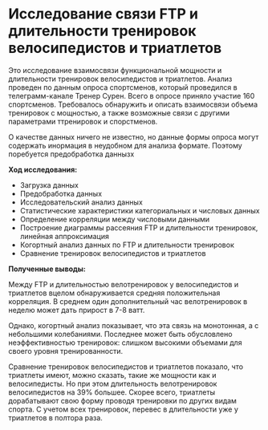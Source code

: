 # Исследование связи FTP и длительности тренировок велосипедистов и триатлетов
Это исследование взаимосвязи функциональной мощности и длительности тренировок велосипедистов и триатлетов. Анализ проведен по данным опроса спортсменов, который проведился в телеграмм-канале Тренер Сурен. Всего в опросе приняло участие 160 спортсменов. Требовалось обнаружить и описать взаимосвязи объема тренировок с мощностью, а также возможные связи с другими параметрами ттренировок и спорстменов.

О качестве данных ничего не известно, но данные формы опроса могут содержать инормация в неудобном для анализа формате. Поэтому поребуется предобработка даннызх

**Ход исследования:**

- Загрузка данных
- Предобработка данных
- Исследовательский анализ данных
- Статистические характеристики категориальных и числовых данных
- Определение корреляции между числовыми данными
- Построение диаграммы рассеяния FTP и длительности тренировок, линейная аппроксимация
- Когортный анализ данных по FTP и длительности тренировок
- Сравнение тренировок велосипедистов и триатлетов

**Полученные выводы:**

Между FTP и длительностью велотренировок у велосипедистов и триатлетов вцелом обнаруживается средняя положительная корреляция. В среднем один дополнительный час велотренировок в неделю может дать прирост в 7-8 ватт.

Однако, когортный анализ показывает, что эта связь на монотонная, а с небольшими колебаниями. Последнее может быть обусловлено неэффективностью тренировок: слишком высокими объемами для своего уровня тренированности.

Сравнение тренировок велосипедистов и триатлетов показало, что триатлеты имеют, можно сказать, такие же мощности как и велосипедисты. Но при этом длительность велотренировок велосипедистов на 39% большее. Скорее всего, триатлеты дорабатывают свою форму проводя тренировки по других видам спорта. С учетом всех тренировок, перевес в длительности уже у триатлетов в полтора раза.
